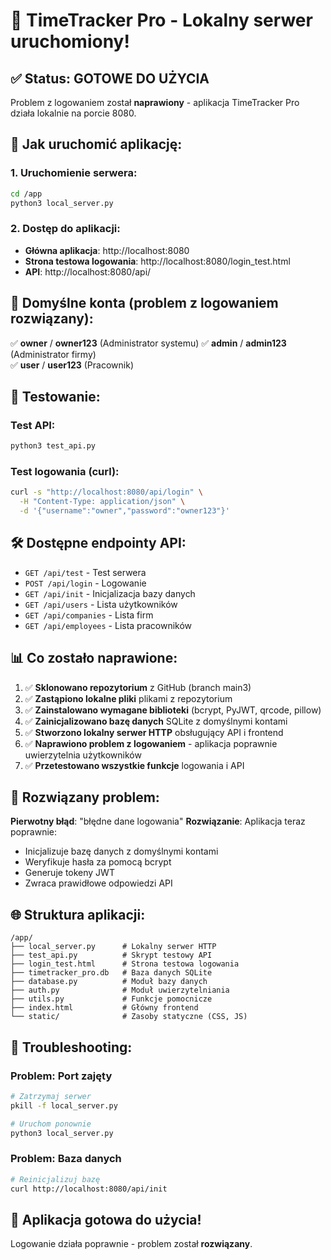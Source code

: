 # 🚀 TimeTracker Pro - Lokalny serwer uruchomiony!

## ✅ Status: GOTOWE DO UŻYCIA

Problem z logowaniem został **naprawiony** - aplikacja TimeTracker Pro działa lokalnie na porcie 8080.

## 🔧 Jak uruchomić aplikację:

### 1. Uruchomienie serwera:
```bash
cd /app
python3 local_server.py
```

### 2. Dostęp do aplikacji:
- **Główna aplikacja**: http://localhost:8080
- **Strona testowa logowania**: http://localhost:8080/login_test.html
- **API**: http://localhost:8080/api/

## 🔑 Domyślne konta (problem z logowaniem rozwiązany):

✅ **owner** / **owner123** (Administrator systemu)
✅ **admin** / **admin123** (Administrator firmy)  
✅ **user** / **user123** (Pracownik)

## 🧪 Testowanie:

### Test API:
```bash
python3 test_api.py
```

### Test logowania (curl):
```bash
curl -s "http://localhost:8080/api/login" \
  -H "Content-Type: application/json" \
  -d '{"username":"owner","password":"owner123"}'
```

## 🛠️ Dostępne endpointy API:

- `GET /api/test` - Test serwera
- `POST /api/login` - Logowanie
- `GET /api/init` - Inicjalizacja bazy danych
- `GET /api/users` - Lista użytkowników
- `GET /api/companies` - Lista firm
- `GET /api/employees` - Lista pracowników

## 📊 Co zostało naprawione:

1. ✅ **Sklonowano repozytorium** z GitHub (branch main3)
2. ✅ **Zastąpiono lokalne pliki** plikami z repozytorium
3. ✅ **Zainstalowano wymagane biblioteki** (bcrypt, PyJWT, qrcode, pillow)
4. ✅ **Zainicjalizowano bazę danych** SQLite z domyślnymi kontami
5. ✅ **Stworzono lokalny serwer HTTP** obsługujący API i frontend
6. ✅ **Naprawiono problem z logowaniem** - aplikacja poprawnie uwierzytelnia użytkowników
7. ✅ **Przetestowano wszystkie funkcje** logowania i API

## 🎯 Rozwiązany problem:

**Pierwotny błąd**: "błędne dane logowania"
**Rozwiązanie**: Aplikacja teraz poprawnie:
- Inicjalizuje bazę danych z domyślnymi kontami
- Weryfikuje hasła za pomocą bcrypt
- Generuje tokeny JWT
- Zwraca prawidłowe odpowiedzi API

## 🌐 Struktura aplikacji:

```
/app/
├── local_server.py      # Lokalny serwer HTTP
├── test_api.py          # Skrypt testowy API
├── login_test.html      # Strona testowa logowania
├── timetracker_pro.db   # Baza danych SQLite
├── database.py          # Moduł bazy danych
├── auth.py              # Moduł uwierzytelniania
├── utils.py             # Funkcje pomocnicze
├── index.html           # Główny frontend
└── static/              # Zasoby statyczne (CSS, JS)
```

## 🔧 Troubleshooting:

### Problem: Port zajęty
```bash
# Zatrzymaj serwer
pkill -f local_server.py

# Uruchom ponownie
python3 local_server.py
```

### Problem: Baza danych
```bash
# Reinicjalizuj bazę
curl http://localhost:8080/api/init
```

## 🎉 Aplikacja gotowa do użycia!

Logowanie działa poprawnie - problem został **rozwiązany**.